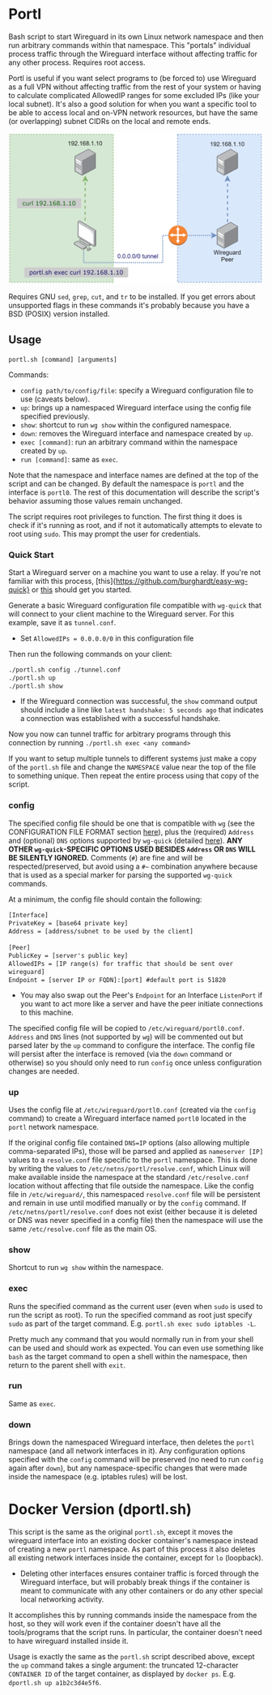 # Portl

Bash script to start Wireguard in its own Linux network namespace and then run arbitrary commands within that namespace. This "portals" individual process traffic through the Wireguard interface without affecting traffic for any other process. Requires root access.

Portl is useful if you want select programs to (be forced to) use Wireguard as a full VPN without affecting traffic from the rest of your system or having to calculate complicated AllowedIP ranges for some excluded IPs (like your local subnet). It's also a good solution for when you want a specific tool to be able to access local and on-VPN network resources, but have the same (or overlapping) subnet CIDRs on the local and remote ends.

<div align="center">

![Diagram](media/portl.svg)
</div>

Requires GNU `sed`, `grep`, `cut`, and `tr` to be installed. If you get errors about unsupported flags in these commands it's probably because you have a BSD (POSIX) version installed.

## Usage

`portl.sh [command] [arguments]`

Commands:
- `config path/to/config/file`: specify a Wireguard configuration file to use (caveats below).
- `up`: brings up a namespaced Wireguard interface using the config file specified previously.
- `show`: shortcut to run `wg show` within the configured namespace.
- `down`: removes the Wireguard interface and namespace created by `up`.
- `exec [command]`: run an arbitrary command within the namespace created by `up`.
- `run [command]`: same as `exec`.

Note that the namespace and interface names are defined at the top of the script and can be changed. By default the namespace is `portl` and the interface is `portl0`. The rest of this documentation will describe the script's behavior assuming those values remain unchanged.

The script requires root privileges to function. The first thing it does is check if it's running as root, and if not it automatically attempts to elevate to root using `sudo`. This may prompt the user for credentials.

### Quick Start
Start a Wireguard server on a machine you want to use a relay. If you're not familiar with this process, [this]{https://github.com/burghardt/easy-wg-quick} or [this](https://github.com/wg-easy/wg-easy) should get you started.

Generate a basic Wireguard configuration file compatible with `wg-quick` that will connect to your client machine to the Wireguard server. For this example, save it as `tunnel.conf`.
- Set `AllowedIPs = 0.0.0.0/0` in this configuration file

Then run the following commands on your client:
```
./portl.sh config ./tunnel.conf
./portl.sh up
./portl.sh show
```
- If the Wireguard connection was successful, the `show` command output should include a line like `latest handshake: 5 seconds ago` that indicates a connection was established with a successful handshake.

Now you now can tunnel traffic for arbitrary programs through this connection by running `./portl.sh exec <any command>`

If you want to setup multiple tunnels to different systems just make a copy of the `portl.sh` file and change the `NAMESPACE` value near the top of the file to something unique. Then repeat the entire process using that copy of the script. 

### config
The specified config file should be one that is compatible with `wg` (see the CONFIGURATION FILE FORMAT section [here](https://www.man7.org/linux/man-pages/man8/wg.8.html)), plus the (required) `Address` and (optional) `DNS` options supported by `wg-quick` (detailed [here](https://man7.org/linux/man-pages/man8/wg-quick.8.html)). **ANY OTHER `wg-quick`-SPECIFIC OPTIONS USED BESIDES `Address` OR `DNS` WILL BE SILENTLY IGNORED.** Comments (`#`) are fine and will be respected/preserved, but avoid using a `#~` combination anywhere because that is used as a special marker for parsing the supported `wg-quick` commands.

At a minimum, the config file should contain the following:
```
[Interface]
PrivateKey = [base64 private key]
Address = [address/subnet to be used by the client]

[Peer]
PublicKey = [server's public key]
AllowedIPs = [IP range(s) for traffic that should be sent over wireguard]
Endpoint = [server IP or FQDN]:[port] #default port is 51820
```
- You may also swap out the Peer's `Endpoint` for an Interface `ListenPort` if you want to act more like a server and have the peer initiate connections to this machine.

The specified config file will be copied to `/etc/wireguard/portl0.conf`. `Address` and `DNS` lines (not supported by `wg`) will be commented out but parsed later by the `up` command to configure the interface. The config file will persist after the interface is removed (via the `down` command or otherwise) so you should only need to run `config` once unless configuration changes are needed.

### up
Uses the config file at `/etc/wireguard/portl0.conf` (created via the `config` command) to create a Wireguard interface named `portl0` located in the `portl` network namespace.

If the original config file contained `DNS=IP` options (also allowing multiple comma-separated IPs), those will be parsed and applied as `nameserver [IP]` values to a `resolve.conf` file specific to the `portl` namespace. This is done by writing the values to `/etc/netns/portl/resolve.conf`, which Linux will make available inside the namespace at the standard `/etc/resolve.conf` location without affecting that file outside the namespace. Like the config file in `/etc/wireguard/`, this namespaced `resolve.conf` file will be persistent and remain in use until modified manually or by the `config` command. If `/etc/netns/portl/resolve.conf` does not exist (either because it is deleted or DNS was never specified in a config file) then the namespace will use the same `/etc/resolve.conf` file as the main OS.

### show
Shortcut to run `wg show` within the namespace.

### exec
Runs the specified command as the current user (even when `sudo` is used to run the script as root). To run the specified command as root just specify `sudo` as part of the target command. E.g. `portl.sh exec sudo iptables -L`.

Pretty much any command that you would normally run in from your shell can be used and should work as expected. You can even use something like `bash` as the target command to open a shell within the namespace, then return to the parent shell with `exit`.

### run
Same as `exec`.

### down
Brings down the namespaced Wireguard interface, then deletes the `portl` namespace (and all network interfaces in it). Any configuration options specified with the `config` command will be preserved (no need to run `config` again after `down`), but any namespace-specific changes that were made inside the namespace (e.g. iptables rules) will be lost.

# Docker Version (dportl.sh)
This script is the same as the original `portl.sh`, except it moves the wireguard interface into an existing docker container's namespace instead of creating a new `portl` namespace. As part of this process it also deletes all existing network interfaces inside the container, except for `lo` (loopback).
- Deleting other interfaces ensures container traffic is forced through the Wireguard interface, but will probably break things if the container is meant to communicate with any other containers or do any other special local networking activity.

It accomplishes this by running commands inside the namespace from the host, so they will work even if the container doesn't have all the tools/programs that the script runs. In particular, the container doesn't need to have wireguard installed inside it.

Usage is exactly the same as the `portl.sh` script described above, except the `up` command takes a single argument: the truncated 12-character `CONTAINER ID` of the target container, as displayed by `docker ps`. E.g. `dportl.sh up a1b2c3d4e5f6`.
